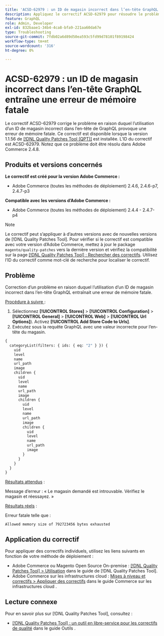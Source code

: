 ```yaml
---
title: 'ACSD-62979 : un ID de magasin incorrect dans l’en-tête GraphQL entraîne une erreur de mémoire fatale'
description: Appliquez le correctif ACSD-62979 pour résoudre le problème d’Adobe Commerce où l’utilisation d’un ID de magasin incorrect dans l’en-tête du GraphQL provoque une erreur de mémoire fatale
feature: GraphQL
role: Admin, Developer
exl-id: 832baae1-34b4-4ca8-bfa9-221aa60da67e
type: Troubleshooting
source-git-commit: 7fdb02a6d89d50ea593c5fd99d78101f89198424
workflow-type: tm+mt
source-wordcount: '316'
ht-degree: 0%

---
```


# ACSD-62979 : un ID de magasin incorrect dans l’en-tête GraphQL entraîne une erreur de mémoire fatale

Le correctif ACSD-62979 corrige le problème en raison duquel l’utilisation d’un ID de magasin incorrect dans l’en-tête de GraphQL provoque une erreur de mémoire fatale. Ce correctif est disponible lorsque la version 1.1.56 de [[!DNL Quality Patches Tool (QPT)]](/help/tools/quality-patches-tool/quality-patches-tool-to-self-serve-quality-patches.md) est installée. L’ID du correctif est ACSD-62979. Notez que ce problème doit être résolu dans Adobe Commerce 2.4.8.

## Produits et versions concernés

**Le correctif est créé pour la version Adobe Commerce :**

* Adobe Commerce (toutes les méthodes de déploiement) 2.4.6, 2.4.6-p7, 2.4.7-p3

**Compatible avec les versions d’Adobe Commerce :**

* Adobe Commerce (toutes les méthodes de déploiement) 2.4.4 - 2.4.7-p4

>[!NOTE]
>
>Le correctif peut s’appliquer à d’autres versions avec de nouvelles versions de [!DNL Quality Patches Tool]. Pour vérifier si le correctif est compatible avec votre version d’Adobe Commerce, mettez à jour le package `magento/quality-patches` vers la dernière version et vérifiez la compatibilité sur la page [[!DNL Quality Patches Tool] : Rechercher des correctifs](https://experienceleague.adobe.com/tools/commerce-quality-patches/index.html). Utilisez l’ID du correctif comme mot-clé de recherche pour localiser le correctif.

## Problème

Correction d’un problème en raison duquel l’utilisation d’un ID de magasin incorrect dans l’en-tête GraphQL entraînait une erreur de mémoire fatale.

<u>Procédure à suivre </u> :

1. Sélectionnez **[!UICONTROL Stores]** > **[!UICONTROL Configuration]** > **[!UICONTROL General]** > **[!UICONTROL Web]** > **[!UICONTROL Url Options]**). Activez **[!UICONTROL Add Store Code to Urls]**.
1. Exécutez sous la requête GraphQL avec une valeur incorrecte pour l’en-tête du magasin.

```graphql
{
  categoryList(filters: { ids: { eq: "2" } }) {
    uid
    level
    name
    url_path
    image
    children {
      uid
      level
      name
      url_path
      image
      children {
        uid
        level
        name
        url_path
        image
        children {
          uid
          level
          name
          url_path
          image
        }
      }
    }
  }
}
```

<u>Résultats attendus</u> :

Message d’erreur : « Le magasin demandé est introuvable. Vérifiez le magasin et réessayez. »

<u>Résultats réels</u> :

Erreur fatale telle que :

```Allowed memory size of 792723456 bytes exhausted```

## Application du correctif

Pour appliquer des correctifs individuels, utilisez les liens suivants en fonction de votre méthode de déploiement :

* Adobe Commerce ou Magento Open Source On-premise : [[!DNL Quality Patches Tool] > Utilisation](/help/tools/quality-patches-tool/usage.md) dans le guide de [!DNL Quality Patches Tool].
* Adobe Commerce sur les infrastructures cloud : [Mises à niveau et correctifs > Appliquer des correctifs](https://experienceleague.adobe.com/docs/commerce-cloud-service/user-guide/develop/upgrade/apply-patches.html) dans le guide Commerce sur les infrastructures cloud .

## Lecture connexe

Pour en savoir plus sur [!DNL Quality Patches Tool], consultez :

* [[!DNL Quality Patches Tool] : un outil en libre-service pour les correctifs de qualité](/help/tools/quality-patches-tool/quality-patches-tool-to-self-serve-quality-patches.md) dans le guide Outils .
